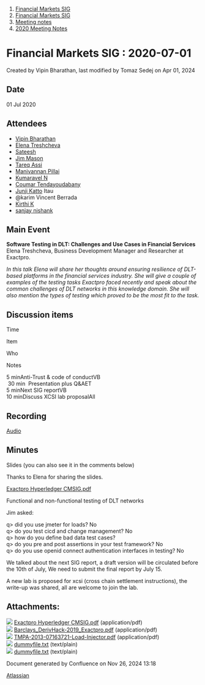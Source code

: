 1. [Financial Markets SIG](index.html)
2. [Financial Markets SIG](Financial-Markets-SIG_20545549.html)
3. [Meeting notes](Meeting-notes_20558268.html)
4. [2020 Meeting Notes](2020-Meeting-Notes_20546673.html)

# Financial Markets SIG : 2020-07-01

Created by Vipin Bharathan, last modified by Tomaz Sedej on Apr 01, 2024

## Date

01 Jul 2020

## Attendees

- [Vipin Bharathan](https://lf-hyperledger.atlassian.net/wiki/people/70121:4ac24c34-2385-41a8-8881-61e7a75c6d1e?ref=confluence)
- [Elena Treshcheva](https://lf-hyperledger.atlassian.net/wiki/people/70121:89719d87-50f8-4493-bda2-fac4b14a7355?ref=confluence)
- [Sateesh](https://lf-hyperledger.atlassian.net/wiki/people/5f34fdb19aa9650046845141?ref=confluence)
- [Jim Mason](https://lf-hyperledger.atlassian.net/wiki/people/557058:2bc4b898-2310-4697-8512-78b966b2a3d8?ref=confluence)
- [Tareq Assi](https://lf-hyperledger.atlassian.net/wiki/people/5e9c5310e401710c346ff3b2?ref=confluence)
- [Manivannan Pillai](https://lf-hyperledger.atlassian.net/wiki/people/5a6887cec2b7dd3533e4ab77?ref=confluence)
- [Kumaravel N](https://lf-hyperledger.atlassian.net/wiki/people/70121:1d7790e2-8efd-409a-bf1e-ff3f8c520669?ref=confluence)
- [Coumar Tendayoudabany](https://lf-hyperledger.atlassian.net/wiki/people/557058:cfbe9a4c-b8eb-4ec7-8ec8-bbcbd9a08b88?ref=confluence)
- [Junji Katto](https://lf-hyperledger.atlassian.net/wiki/people/557058:83096c66-ae87-42aa-8ced-ef69b2647897?ref=confluence) Itau
- @karim Vincent Berrada
- [Kirthi K](https://lf-hyperledger.atlassian.net/wiki/people/712020:cdf2c19a-9f68-45e0-82c7-86c8b2799fb2?ref=confluence)
- [sanjay nishank](https://lf-hyperledger.atlassian.net/wiki/people/557058:25248ba4-7a3f-487b-a4dc-925f9835643a?ref=confluence)

## Main Event

**Software Testing in DLT: Challenges and Use Cases in Financial Services**  
Elena Treshcheva, Business Development Manager and Researcher at Exactpro.

*In this talk Elena will share her thoughts around ensuring resilience of DLT-based platforms in the financial services industry. She will give a couple of examples of the testing tasks Exactpro faced recently and speak about the common challenges of DLT networks in this knowledge domain. She will also mention the types of testing which proved to be the most fit to the task.*

## Discussion items

Time

Item

Who

Notes

5 minAnti-Trust &amp; code of conductVB  
 30 min  Presentation plus Q&amp;AET  
5 minNext SIG reportVB  
10 minDiscuss XCSI lab proposalAll

## Recording

[Audio](#)

## Minutes

Slides (you can also see it in the comments below)

Thanks to Elena for sharing the slides.

[Exactpro Hyperledger CMSIG.pdf](attachments/20546447/20559043.pdf)

Functional and non-functional testing of DLT networks

Jim asked:

q&gt; did you use jmeter for loads? No  
q&gt; do you test cicd and change management? No  
q&gt; how do you define bad data test cases?   
q&gt; do you pre and post assertions in your test framework? No  
q&gt; do you use openid connect authentication interfaces in testing? No

We talked about the next SIG report, a draft version will be circulated before the 10th of July, We need to submit the final report by July 15.

A new lab is proposed for xcsi (cross chain settlement instructions), the write-up was shared, all are welcome to join the lab.

## Attachments:

![](images/icons/bullet_blue.gif) [Exactpro Hyperledger CMSIG.pdf](attachments/20546447/20559043.pdf) (application/pdf)  
![](images/icons/bullet_blue.gif) [Barclays\_DerivHack-2019\_Exactpro.pdf](attachments/20546447/20559082.pdf) (application/pdf)  
![](images/icons/bullet_blue.gif) [TMPA-2013-07163721-Load-Injector.pdf](attachments/20546447/20559083.pdf) (application/pdf)  
![](images/icons/bullet_blue.gif) [dummyfile.txt](attachments/20546447/20559046.txt) (text/plain)  
![](images/icons/bullet_blue.gif) [dummyfile.txt](attachments/20546447/20559047.txt) (text/plain)

Document generated by Confluence on Nov 26, 2024 13:18

[Atlassian](http://www.atlassian.com/)
